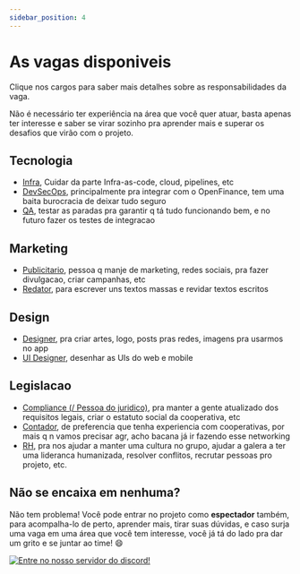 ```yaml
---
sidebar_position: 4
---
```


# As vagas disponiveis

Clique nos cargos para saber mais detalhes sobre as responsabilidades da vaga.

Não é necessário ter experiência na área que você quer atuar, basta apenas ter interesse e saber se virar sozinho pra aprender mais e superar os desafios que virão com o projeto.

## Tecnologia

- [Infra](./tech/responsabilities#devops--infra), Cuidar da parte Infra-as-code, cloud, pipelines, etc
- [DevSecOps](./tech/responsabilities#devsecops), principalmente pra integrar com o OpenFinance, tem uma baita burocracia de deixar tudo seguro
- [QA](./tech/responsabilities#qa), testar as paradas pra garantir q tá tudo funcionando bem, e no futuro fazer os testes de integracao

## Marketing

- [Publicitario](./marketing/responsabilities#publicitário), pessoa q manje de marketing, redes sociais, pra fazer divulgacao, criar campanhas, etc
- [Redator](./marketing/responsabilities#redator), para escrever uns textos massas e revidar textos escritos

## Design

- [Designer](./design/responsabilities#designer), pra criar artes, logo, posts pras redes, imagens pra usarmos no app
- [UI Designer](./design/responsabilities#ui-designer), desenhar as UIs do web e mobile

## Legislacao

- [Compliance (/ Pessoa do juridico)](./legal/responsabilities#compliance), pra manter a gente atualizado dos requisitos legais, criar o estatuto social da cooperativa, etc
- [Contador](./legal/responsabilities#contador), de preferencia que tenha experiencia com cooperativas, por mais q n vamos precisar agr, acho bacana já ir fazendo esse networking
- [RH](./legal/responsabilities#rh), pra nos ajudar a manter uma cultura no grupo, ajudar a galera a ter uma lideranca humanizada, resolver conflitos, recrutar pessoas pro projeto, etc.

## Não se encaixa em nenhuma?

Não tem problema! Você pode entrar no projeto como **espectador** também, para acompalha-lo de perto, aprender mais, tirar suas dúvidas, e caso surja uma vaga em uma área que você tem interesse, você já tá do lado pra dar um grito e se juntar ao time! 😄

[![Entre no nosso servidor do discord!](https://img.shields.io/badge/Entre%20no%20nosso%20servidor%20do%20discord!-5865F2?style=for-the-badge&labelColor=5865F2&logo=discord&logoColor=white)](https://discord.gg/p7vJHsbpsm)
